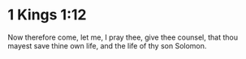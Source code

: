# 1 Kings 1:12

Now therefore come, let me, I pray thee, give thee counsel, that thou mayest save thine own life, and the life of thy son Solomon.